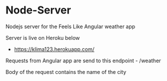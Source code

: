 # Node-Server
Nodejs server for the Feels Like Angular weather app

Server is live on Heroku below
- https://klima123.herokuapp.com/

Requests from Angular app are send to this endpoint - /weather

Body of the request contains the name of the city


